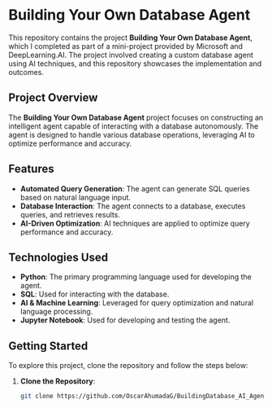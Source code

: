 # Building Your Own Database Agent

This repository contains the project **Building Your Own Database Agent**, which I completed as part of a mini-project provided by Microsoft and DeepLearning.AI. The project involved creating a custom database agent using AI techniques, and this repository showcases the implementation and outcomes.

## Project Overview

The **Building Your Own Database Agent** project focuses on constructing an intelligent agent capable of interacting with a database autonomously. The agent is designed to handle various database operations, leveraging AI to optimize performance and accuracy.

## Features

- **Automated Query Generation**: The agent can generate SQL queries based on natural language input.
- **Database Interaction**: The agent connects to a database, executes queries, and retrieves results.
- **AI-Driven Optimization**: AI techniques are applied to optimize query performance and accuracy.

## Technologies Used

- **Python**: The primary programming language used for developing the agent.
- **SQL**: Used for interacting with the database.
- **AI & Machine Learning**: Leveraged for query optimization and natural language processing.
- **Jupyter Notebook**: Used for developing and testing the agent.

## Getting Started

To explore this project, clone the repository and follow the steps below:

1. **Clone the Repository**:
   ```bash
   git clone https://github.com/OscarAhumadaG/BuildingDatabase_AI_Agent.git
